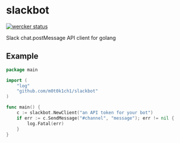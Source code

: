 # slackbot

[![wercker status](https://app.wercker.com/status/9b663f5536c8d7b8147b238613b336e3/m "wercker status")](https://app.wercker.com/project/bykey/9b663f5536c8d7b8147b238613b336e3)

Slack chat.postMessage API client for golang

## Example

``` go
package main

import (
	"log"
	"github.com/m0t0k1ch1/slackbot"
)

func main() {
	c := slackbot.NewClient("an API token for your bot")
	if err := c.SendMessage("#channel", "message"); err != nil {
		log.Fatal(err)
	}
}
```
